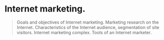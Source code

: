 # Internet marketing.
> Goals and objectives of Internet marketing. Marketing research on the Internet.  Characteristics of the Internet audience, segmentation of site visitors. Internet marketing complex. Tools of an Internet marketer.